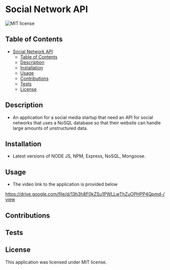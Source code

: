 # Social Network API

![MIT license](https://img.shields.io/badge/license-MIT-blue)

## Table of Contents

- [Social Network API](#social-network-api)
  - [Table of Contents](#table-of-contents)
  - [Description](#description)
  - [Installation](#installation)
  - [Usage](#usage)
  - [Contributions](#contributions)
  - [Tests](#tests)
  - [License](#license)

## Description

- An application for a social media startup that need an API for social networks that uses a NoSQL database so that their website can handle large amounts of unstructured data.

## Installation

- Latest versions of NODE JS, NPM, Express, NoSQL, Mongoose.

## Usage

- The video link to the application is provided below

<https://drive.google.com/file/d/13h3h8F0kZSu1PWLLwThZuOPHPP4Qpmd-/view>

## Contributions

## Tests

## License

 This application was licensed under MIT license.
